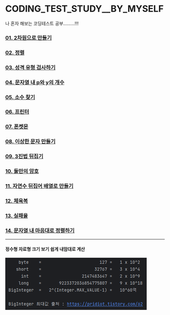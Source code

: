 # CODING_TEST_STUDY__BY_MYSELF
나 혼자 해보는 코딩테스트 공부.........!!! 

### [01. 2차원으로 만들기](./MDFiles/CoTeStudy/programmers/README01.md)
### [02. 정렬](./MDFiles/CoTeStudy/programmers/README02.md)
### [03. 성격 유형 검사하기](./MDFiles/CoTeStudy/programmers/README03.md)
### [04. 문자열 내 p와 y의 개수](./CoTeStudy/src/programmers/Test04.java)
### [05. 소수 찾기](./MDFiles/CoTeStudy/programmers/README04.md)
### [06. 프린터](./CoTeStudy/src/programmers/Test06.java)
### [07. 폰켓몬](./CoTeStudy/src/programmers/Test07.java)
### [08. 이상한 문자 만들기](./CoTeStudy/src/programmers/Test08.java)
### [09. 3진법 뒤집기](./CoTeStudy/src/programmers/Test09.java)
### [10. 둘만의 암호](./CoTeStudy/src/programmers/Test10.java)
### [11. 자연수 뒤집어 배열로 만들기](./CoTeStudy/src/programmers/Test11.java)
### [12. 체육복](./CoTeStudy/src/programmers/Test12.java)
### [13. 실패율](./CoTeStudy/src/programmers/Test13.java)
### [14. 문자열 내 마음대로 정렬하기](./CoTeStudy/src/programmers/Test14.java)


-------------------------------------

#### 정수형 자료형 크기 보기 쉽게 내맘대로 계산
  
![](./MDFiles/JavaBasicStudy/imgs/dataType01.png)
